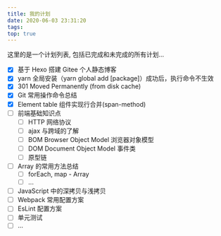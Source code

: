 ```yaml
---
title: 我的计划
date: 2020-06-03 23:31:20
tags:
top: true
---
```


这里的是一个计划列表, 包括已完成和未完成的所有计划...

<!-- more -->

- [x] 基于 Hexo 搭建 Gitee 个人静态博客
- [x] yarn 全局安装（yarn global add [package]）成功后，执行命令不生效
- [x] 301 Moved Permanently (from disk cache)
- [x] Git 常用操作命令总结
- [x] Element table 组件实现行合并(span-method)
- [ ] 前端基础知识点
  - [ ] HTTP 网络协议
  - [ ] ajax 与跨域的了解
  - [ ] BOM Browser Object Model 浏览器对象模型
  - [ ] DOM Document Object Model 事件类
  - [ ] 原型链
- [ ] Array 的常用方法总结
  - [ ] forEach, map - Array
  - [ ] ...
- [ ] JavaScript 中的深拷贝与浅拷贝
- [ ] Webpack 常用配置方案
- [ ] EsLint 配置方案
- [ ] 单元测试
- [ ] ...
